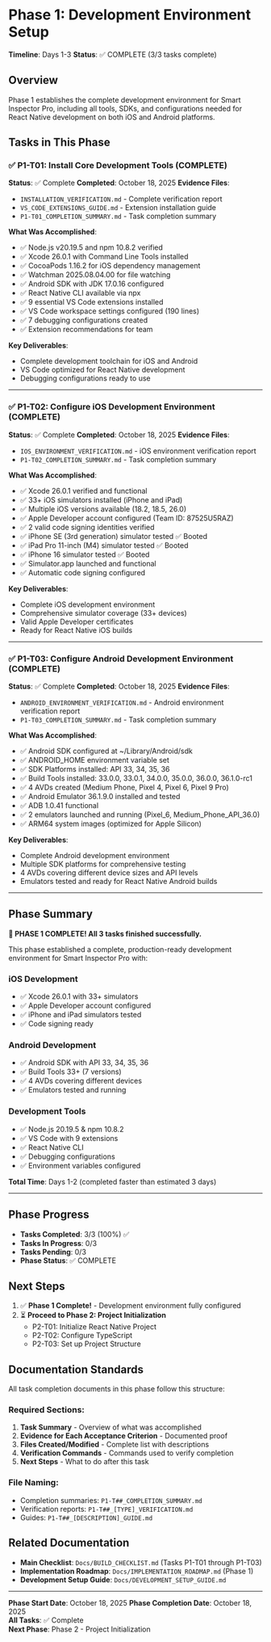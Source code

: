 # Phase 1: Development Environment Setup

**Timeline**: Days 1-3
**Status**: ✅ COMPLETE (3/3 tasks complete)

## Overview

Phase 1 establishes the complete development environment for Smart Inspector Pro, including all tools, SDKs, and configurations needed for React Native development on both iOS and Android platforms.

## Tasks in This Phase

### ✅ P1-T01: Install Core Development Tools (COMPLETE)
**Status**: ✅ Complete
**Completed**: October 18, 2025
**Evidence Files**:
- `INSTALLATION_VERIFICATION.md` - Complete verification report
- `VS_CODE_EXTENSIONS_GUIDE.md` - Extension installation guide
- `P1-T01_COMPLETION_SUMMARY.md` - Task completion summary

**What Was Accomplished**:
- ✅ Node.js v20.19.5 and npm 10.8.2 verified
- ✅ Xcode 26.0.1 with Command Line Tools installed
- ✅ CocoaPods 1.16.2 for iOS dependency management
- ✅ Watchman 2025.08.04.00 for file watching
- ✅ Android SDK with JDK 17.0.16 configured
- ✅ React Native CLI available via npx
- ✅ 9 essential VS Code extensions installed
- ✅ VS Code workspace settings configured (190 lines)
- ✅ 7 debugging configurations created
- ✅ Extension recommendations for team

**Key Deliverables**:
- Complete development toolchain for iOS and Android
- VS Code optimized for React Native development
- Debugging configurations ready to use

---

### ✅ P1-T02: Configure iOS Development Environment (COMPLETE)
**Status**: ✅ Complete
**Completed**: October 18, 2025
**Evidence Files**:
- `IOS_ENVIRONMENT_VERIFICATION.md` - iOS environment verification report
- `P1-T02_COMPLETION_SUMMARY.md` - Task completion summary

**What Was Accomplished**:
- ✅ Xcode 26.0.1 verified and functional
- ✅ 33+ iOS simulators installed (iPhone and iPad)
- ✅ Multiple iOS versions available (18.2, 18.5, 26.0)
- ✅ Apple Developer account configured (Team ID: 87525U5RAZ)
- ✅ 2 valid code signing identities verified
- ✅ iPhone SE (3rd generation) simulator tested ✅ Booted
- ✅ iPad Pro 11-inch (M4) simulator tested ✅ Booted
- ✅ iPhone 16 simulator tested ✅ Booted
- ✅ Simulator.app launched and functional
- ✅ Automatic code signing configured

**Key Deliverables**:
- Complete iOS development environment
- Comprehensive simulator coverage (33+ devices)
- Valid Apple Developer certificates
- Ready for React Native iOS builds

---

### ✅ P1-T03: Configure Android Development Environment (COMPLETE)
**Status**: ✅ Complete
**Completed**: October 18, 2025
**Evidence Files**:
- `ANDROID_ENVIRONMENT_VERIFICATION.md` - Android environment verification report
- `P1-T03_COMPLETION_SUMMARY.md` - Task completion summary

**What Was Accomplished**:
- ✅ Android SDK configured at ~/Library/Android/sdk
- ✅ ANDROID_HOME environment variable set
- ✅ SDK Platforms installed: API 33, 34, 35, 36
- ✅ Build Tools installed: 33.0.0, 33.0.1, 34.0.0, 35.0.0, 36.0.0, 36.1.0-rc1
- ✅ 4 AVDs created (Medium Phone, Pixel 4, Pixel 6, Pixel 9 Pro)
- ✅ Android Emulator 36.1.9.0 installed and tested
- ✅ ADB 1.0.41 functional
- ✅ 2 emulators launched and running (Pixel_6, Medium_Phone_API_36.0)
- ✅ ARM64 system images (optimized for Apple Silicon)

**Key Deliverables**:
- Complete Android development environment
- Multiple SDK platforms for comprehensive testing
- 4 AVDs covering different device sizes and API levels
- Emulators tested and ready for React Native Android builds

---

## Phase Summary

**🎉 PHASE 1 COMPLETE! All 3 tasks finished successfully.**

This phase established a complete, production-ready development environment for Smart Inspector Pro with:

### iOS Development
- ✅ Xcode 26.0.1 with 33+ simulators
- ✅ Apple Developer account configured
- ✅ iPhone and iPad simulators tested
- ✅ Code signing ready

### Android Development
- ✅ Android SDK with API 33, 34, 35, 36
- ✅ Build Tools 33+ (7 versions)
- ✅ 4 AVDs covering different devices
- ✅ Emulators tested and running

### Development Tools
- ✅ Node.js 20.19.5 & npm 10.8.2
- ✅ VS Code with 9 extensions
- ✅ React Native CLI
- ✅ Debugging configurations
- ✅ Environment variables configured

**Total Time**: Days 1-2 (completed faster than estimated 3 days)

---

## Phase Progress

- **Tasks Completed**: 3/3 (100%) ✅
- **Tasks In Progress**: 0/3
- **Tasks Pending**: 0/3
- **Phase Status**: ✅ COMPLETE

## Next Steps

1. ✅ **Phase 1 Complete!** - Development environment fully configured
2. ⏳ **Proceed to Phase 2: Project Initialization**
   - P2-T01: Initialize React Native Project
   - P2-T02: Configure TypeScript
   - P2-T03: Set up Project Structure

## Documentation Standards

All task completion documents in this phase follow this structure:

### Required Sections:
1. **Task Summary** - Overview of what was accomplished
2. **Evidence for Each Acceptance Criterion** - Documented proof
3. **Files Created/Modified** - Complete list with descriptions
4. **Verification Commands** - Commands used to verify completion
5. **Next Steps** - What to do after this task

### File Naming:
- Completion summaries: `P1-T##_COMPLETION_SUMMARY.md`
- Verification reports: `P1-T##_[TYPE]_VERIFICATION.md`
- Guides: `P1-T##_[DESCRIPTION]_GUIDE.md`

## Related Documentation

- **Main Checklist**: `Docs/BUILD_CHECKLIST.md` (Tasks P1-T01 through P1-T03)
- **Implementation Roadmap**: `Docs/IMPLEMENTATION_ROADMAP.md` (Phase 1)
- **Development Setup Guide**: `Docs/DEVELOPMENT_SETUP_GUIDE.md`

---

**Phase Start Date**: October 18, 2025
**Phase Completion Date**: October 18, 2025  
**All Tasks**: ✅ Complete  
**Next Phase**: Phase 2 - Project Initialization
